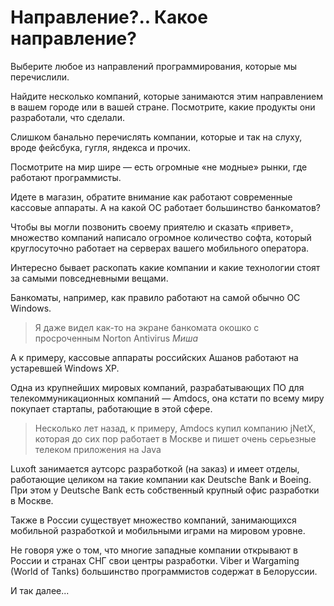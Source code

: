 # Направление?.. Какое направление? 

Выберите любое из направлений программирования, которые мы перечислили. 

Найдите несколько компаний, которые занимаются этим направлением в вашем городе или в вашей стране. Посмотрите, какие продукты они разработали, что сделали.



<div class="rubyrush-task-hint">

Слишком банально перечислять компании, которые и так на слуху, вроде фейсбука, гугля, яндекса и прочих.

Посмотрите на мир шире — есть огромные «не модные» рынки, где работают программисты. 

Идете в магазин, обратите внимание как работают современные кассовые аппараты. А на какой ОС работает большинство банкоматов?

Чтобы вы могли позвонить своему приятелю и сказать «привет», множество компаний написало огромное количество софта, который круглосуточно работает на серверах вашего мобильного оператора.

Интересно бывает раскопать какие компании и какие технологии стоят за самыми повседневными вещами.
  

</div>


<div class="rubyrush-task-answer">

Банкоматы, например, как правило работают на самой обычно ОС Windows.

> Я даже видел как-то на экране банкомата окошко с просроченным Norton Antivirus
*Миша*

А к примеру, кассовые аппараты российских Ашанов работают на устаревшей Windows XP.

Одна из крупнейших мировых компаний, разрабатывающих ПО для телекоммуникационных компаний — Amdocs, 
она кстати по всему миру покупает стартапы, работающие в этой сфере.

> Несколько лет назад, к примеру, Amdocs купил компанию jNetX, которая до сих пор работает в Москве и пишет очень серьезные телеком приложения на Java

 Luxoft занимается аутсорс разработкой (на заказ) и имеет отделы, работающие целиком на такие компании как Deutsche Bank и Boeing. При этом у Deutsche Bank есть собственный крупный офис разработки в Москве.

Также в России существует множество компаний, занимающихся мобильной разработкой и мобильными играми на мировом уровне.

Не говоря уже о том, что многие западные компании открывают в России и странах СНГ свои центры разработки. Viber и Wargaming (World of Tanks) большинство программистов содержат в Белоруссии.

И так далее...


</div>
